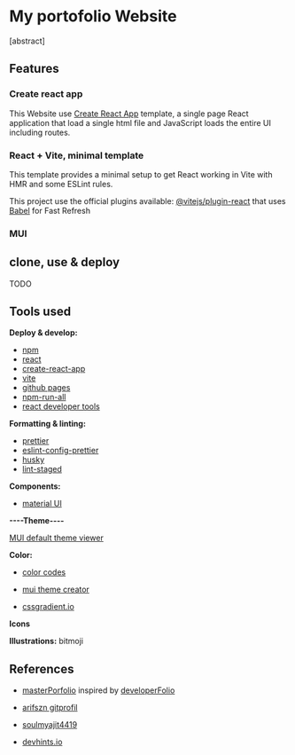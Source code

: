 # My portofolio Website

[abstract]

## Features

### Create react app

This Website use [Create React App](https://create-react-app.dev/docs/getting-started) template, a single page React application that load a single html file and JavaScript loads the entire UI including routes.

### React + Vite, minimal template

This template provides a minimal setup to get React working in Vite with HMR and some ESLint rules.

This project use the official plugins available: [@vitejs/plugin-react](https://github.com/vitejs/vite-plugin-react/blob/main/packages/plugin-react/README.md) that uses [Babel](https://babeljs.io/) for Fast Refresh

### MUI

## clone, use & deploy

TODO

## Tools used

**Deploy & develop:**

- [npm](https://www.npmjs.com/)
- [react](https://react.dev/)
- [create-react-app](https://create-react-app.dev/)
- [vite](https://vitejs.dev/)
- [github pages](https://docs.github.com/en/pages)
- [npm-run-all](https://github.com/mysticatea/npm-run-all)
- [react developer tools](https://react.dev/learn/react-developer-tools)

**Formatting & linting:**

- [prettier](https://prettier.io/)
- [eslint-config-prettier](https://github.com/prettier/eslint-config-prettier)
- [husky](https://typicode.github.io/husky/)
- [lint-staged](https://github.com/lint-staged/lint-staged)

**Components:**

- [material UI](https://mui.com/material-ui/all-components/)

**----Theme----**

[MUI default theme viewer](https://mui.com/material-ui/customization/default-theme/)

**Color:**

- [color codes](https://htmlcolorcodes.com/)

- [mui theme creator](https://bareynol.github.io/mui-theme-creator/)
- [cssgradient.io](https://cssgradient.io/)

**Icons**

**Illustrations:**
bitmoji

## References

- [masterPorfolio](https://github.com/ashutosh1919/masterPortfolio) inspired by [developerFolio](https://github.com/saadpasta/developerFolio)

- [arifszn gitprofil](https://github.com/arifszn/gitprofile)
- [soulmyajit4419](https://github.com/soumyajit4419/Portfolio)
- [devhints.io](https://github.com/rstacruz/cheatsheets)
